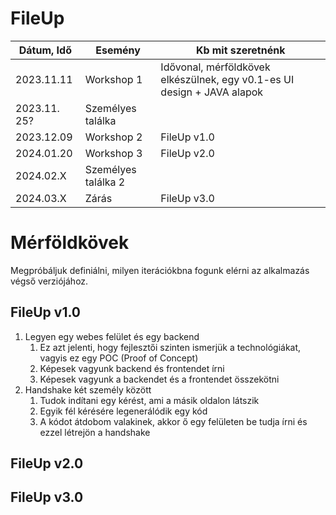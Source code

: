# FileUp


| Dátum, Idő | Esemény | Kb mit szeretnénk |
|-------------|---------------------|-------------------|
|2023.11.11	  | Workshop 1	        | Idővonal, mérföldkövek elkészülnek, egy v0.1-es UI design + JAVA alapok|
|2023.11. 25? | Személyes találka   | 	|
|2023.12.09	  | Workshop 2	        | FileUp v1.0|
|2024.01.20	  | Workshop 3	        | FileUp v2.0|
|2024.02.X	  | Személyes találka 2 | 	|
|2024.03.X	  | Zárás	            | FileUp v3.0|


# Mérföldkövek
Megpróbáljuk definiálni, milyen iterációkbna fogunk elérni az alkalmazás végső verziójához.
## FileUp v1.0
1. Legyen egy webes felület és egy backend
    1. Ez azt jelenti, hogy fejlesztői szinten ismerjük a technológiákat, vagyis ez egy POC (Proof of Concept)
    2. Képesek vagyunk backend és frontendet írni
    3. Képesek vagyunk a backendet és a frontendet összekötni
1. Handshake két személy között
    1. Tudok indítani egy kérést, ami a másik oldalon látszik
    2. Egyik fél kérésére legenerálódik egy kód
    3. A kódot átdobom valakinek, akkor ő egy felületen be tudja írni és ezzel létrejön a handshake

## FileUp v2.0
## FileUp v3.0
